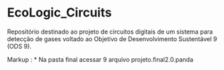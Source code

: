 # EcoLogic_Circuits
Repositório destinado ao projeto de circuitos digitais de um sistema para detecção de gases voltado ao Objetivo de Desenvolvimento Sustentável 9 (ODS 9).

Markup : * Na pasta final acessar 9 arquivo projeto.final2.0.panda
